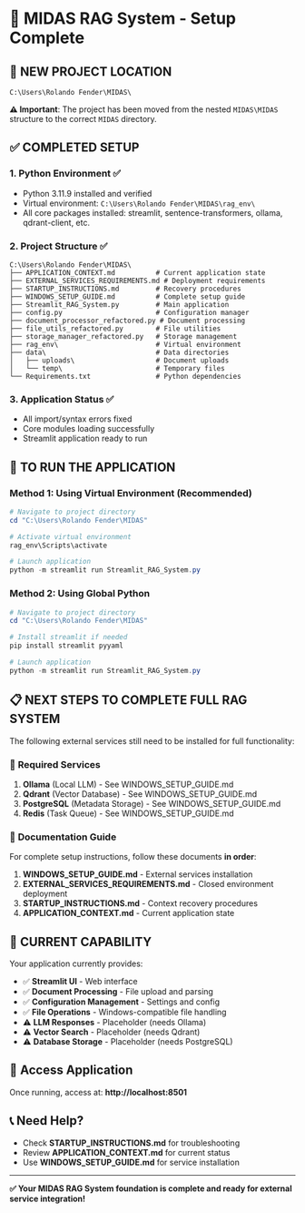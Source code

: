 # 🎉 MIDAS RAG System - Setup Complete

## 📍 **NEW PROJECT LOCATION**
```
C:\Users\Rolando Fender\MIDAS\
```
**⚠️ Important**: The project has been moved from the nested `MIDAS\MIDAS` structure to the correct `MIDAS` directory.

## ✅ **COMPLETED SETUP**

### 1. **Python Environment** ✅
- Python 3.11.9 installed and verified
- Virtual environment: `C:\Users\Rolando Fender\MIDAS\rag_env\`
- All core packages installed: streamlit, sentence-transformers, ollama, qdrant-client, etc.

### 2. **Project Structure** ✅
```
C:\Users\Rolando Fender\MIDAS\
├── APPLICATION_CONTEXT.md          # Current application state
├── EXTERNAL_SERVICES_REQUIREMENTS.md # Deployment requirements
├── STARTUP_INSTRUCTIONS.md         # Recovery procedures  
├── WINDOWS_SETUP_GUIDE.md          # Complete setup guide
├── Streamlit_RAG_System.py         # Main application
├── config.py                       # Configuration manager
├── document_processor_refactored.py # Document processing
├── file_utils_refactored.py        # File utilities
├── storage_manager_refactored.py   # Storage management
├── rag_env\                        # Virtual environment
├── data\                           # Data directories
│   ├── uploads\                    # Document uploads
│   └── temp\                       # Temporary files
└── Requirements.txt                # Python dependencies
```

### 3. **Application Status** ✅
- All import/syntax errors fixed
- Core modules loading successfully
- Streamlit application ready to run

## 🚀 **TO RUN THE APPLICATION**

### Method 1: Using Virtual Environment (Recommended)
```powershell
# Navigate to project directory
cd "C:\Users\Rolando Fender\MIDAS"

# Activate virtual environment
rag_env\Scripts\activate

# Launch application
python -m streamlit run Streamlit_RAG_System.py
```

### Method 2: Using Global Python
```powershell
# Navigate to project directory  
cd "C:\Users\Rolando Fender\MIDAS"

# Install streamlit if needed
pip install streamlit pyyaml

# Launch application
python -m streamlit run Streamlit_RAG_System.py
```

## 📋 **NEXT STEPS TO COMPLETE FULL RAG SYSTEM**

The following external services still need to be installed for full functionality:

### 🔧 **Required Services**
1. **Ollama** (Local LLM) - See WINDOWS_SETUP_GUIDE.md
2. **Qdrant** (Vector Database) - See WINDOWS_SETUP_GUIDE.md  
3. **PostgreSQL** (Metadata Storage) - See WINDOWS_SETUP_GUIDE.md
4. **Redis** (Task Queue) - See WINDOWS_SETUP_GUIDE.md

### 📖 **Documentation Guide**
For complete setup instructions, follow these documents **in order**:

1. **WINDOWS_SETUP_GUIDE.md** - External services installation
2. **EXTERNAL_SERVICES_REQUIREMENTS.md** - Closed environment deployment
3. **STARTUP_INSTRUCTIONS.md** - Context recovery procedures
4. **APPLICATION_CONTEXT.md** - Current application state

## 🎯 **CURRENT CAPABILITY**

Your application currently provides:
- ✅ **Streamlit UI** - Web interface
- ✅ **Document Processing** - File upload and parsing
- ✅ **Configuration Management** - Settings and config
- ✅ **File Operations** - Windows-compatible file handling
- ⚠️ **LLM Responses** - Placeholder (needs Ollama)
- ⚠️ **Vector Search** - Placeholder (needs Qdrant)
- ⚠️ **Database Storage** - Placeholder (needs PostgreSQL)

## 🔗 **Access Application**
Once running, access at: **http://localhost:8501**

## 📞 **Need Help?**
- Check **STARTUP_INSTRUCTIONS.md** for troubleshooting
- Review **APPLICATION_CONTEXT.md** for current status
- Use **WINDOWS_SETUP_GUIDE.md** for service installation

---
**✅ Your MIDAS RAG System foundation is complete and ready for external service integration!**